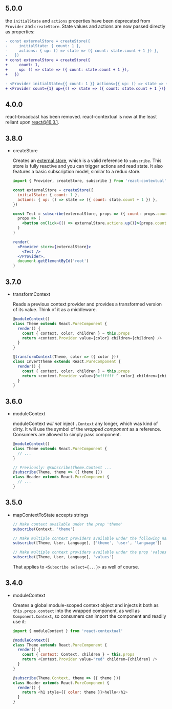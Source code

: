 ## 5.0.0

the `initialState` and `actions` properties have been deprecated from `Provider` and `createStore`. State values and actions are now passed directly as properties:

```diff
- const externalStore = createStore({
-     initialState: { count: 1 },
-     actions: { up: () => state => ({ count: state.count + 1 }) },
-   })
+ const externalStore = createStore({
+     count: 1,
+     up: () => state => ({ count: state.count + 1 }),
+   })
```

```diff
- <Provider initialState={{ count: 1 }} actions={{ up: () => state => ({ count: state.count + 1 }) }}>
+ <Provider count={1} up={() => state => ({ count: state.count + 1 })} }>
```

## 4.0.0

react-broadcast has been removed. react-contextual is now at the least reliant upon react@16.3.1.

## 3.8.0

* createStore

  Creates an [external store](https://github.com/drcmda/react-contextual/blob/master/API.md#createstore), which is a valid reference to `subscribe`. This store is fully reactive and you can trigger actions and read state. It also features a basic subscription model, similar to a redux store.

  ```jsx
  import { Provider, createStore, subscribe } from 'react-contextual'

  const externalStore = createStore({
    initialState: { count: 1 },
    actions: { up: () => state => ({ count: state.count + 1 }) },
  })

  const Test = subscribe(externalStore, props => ({ count: props.count }))(
    props => (
      <button onClick={() => externalStore.actions.up()}>{props.count}</button>
    )
  )

  render(
    <Provider store={externalStore}>
      <Test />
    </Provider>,
    document.getElementById('root')
  )
  ```

## 3.7.0

* transformContext

  Reads a previous context provider and provides a transformed version of its value. Think of it as a middleware.

  ```js
  @moduleContext()
  class Theme extends React.PureComponent {
    render() {
      const { context, color, children } = this.props
      return <context.Provider value={color} children={children} />
    }
  }

  @transformContext(Theme, color => ({ color }))
  class InvertTheme extends React.PureComponent {
    render() {
      const { context, color, children } = this.props
      return <context.Provider value={0xffffff ^ color} children={children} />
    }
  }
  ```

## 3.6.0

* moduleContext

  moduleContext _will not_ inject `.Context` any longer, which was kind of dirty. It will use the symbol of the _wrapped component_ as a reference. Consumers are allowed to simply pass component.

  ```js
  @moduleContext()
  class Theme extends React.PureComponent {
    // ...
  }

  // Previously: @subscribe(Theme.Context ...
  @subscribe(Theme, theme => ({ theme }))
  class Header extends React.PureComponent {
    // ...
  }
  ```

## 3.5.0

* mapContextToState accepts strings

  ```js
  // Make context available under the prop 'theme'
  subscribe(Context, 'theme')

  // Make multiple context providers available under the following names in their respective order
  subscribe([Theme, User, Language], ['theme', 'user', 'language'])

  // Make multiple context providers available under the prop 'values'
  subscribe([Theme, User, Language], 'values')
  ```

  That applies to `<Subscribe select={...}>` as well of course.

## 3.4.0

* moduleContext

  Creates a global module-scoped context object and injects it both as `this.props.context` into the wrapped component, as well as `Component.Context`, so consumers can import the component and readily use it:

  ```js
  import { moduleContext } from 'react-contextual'

  @moduleContext()
  class Theme extends React.PureComponent {
    render() {
      const { context: Context, children } = this.props
      return <Contest.Provider value="red" children={children} />
    }
  }

  @subscribe(Theme.Context, theme => ({ theme }))
  class Header extends React.PureComponent {
    render() {
      return <h1 style={{ color: theme }}>hello</h1>
    }
  }
  ```
